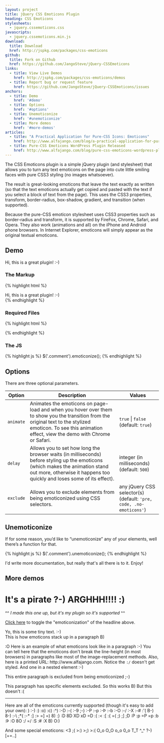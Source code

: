 ```yaml
---
layout: project
title: jQuery CSS Emoticons Plugin
heading: CSS Emoticons
stylesheets:
  - jquery.cssemoticons.css
javascripts:
  - jquery.cssemoticons.min.js
download:
  title: Download
  href: http://jspkg.com/packages/css-emoticons
github:
  title: Fork on Github
  href: https://github.com/JangoSteve/jQuery-CSSEmoticons
links:
  - title: View Live Demos
    href: http://jspkg.com/packages/css-emoticons/demos
  - title: Report bug or request feature
    href: https://github.com/JangoSteve/jQuery-CSSEmoticons/issues
anchors:
  - title: Demo
    href: '#demo'
  - title: Options
    href: '#options'
  - title: Unemoticonize
    href: '#unemoticonize'
  - title: More demos
    href: '#more-demos'
articles:
  - title: "A Practical Application for Pure-CSS Icons: Emoticons"
    href: http://www.alfajango.com/blog/a-practical-application-for-pure-css-icons-emoticons
  - title: Pure-CSS Emoticons WordPress Plugin Released
    href: http://www.alfajango.com/blog/pure-css-emoticons-wordpress-plugin-released/
---
```


The CSS Emoticons plugin is a simple jQuery plugin (and stylesheet) that allows you to turn any text emoticons on the page into cute little smiling faces with pure CSS3 styling (no images whatsoever).

The result is great-looking emoticons that leave the text exactly as written (so that the text emoticons actually get copied and pasted with the text if you select a block of text from the page). This uses the CSS3 properties, transform, border-radius, box-shadow, gradient, and transition (when supported).

Because the pure-CSS emoticon stylesheet uses CSS3 properties such as border-radius and transform, it is supported by FireFox, Chrome, Safari, and Opera. They also work (animations and all) on the iPhone and Android phone browsers. In Internet Explorer, emoticons will simply appear as the original textual emoticons.

<span id="demo"></span>

## Demo

<div class="comment">
  Hi, this is a great plugin! :-)
</div>

<script type="text/javascript">
  $('.comment').emoticonize();
</script>

### The Markup

{% highlight html %}
<div class="comment">
  Hi, this is a great plugin! :-)
</div>
{% endhighlight %}

### Required Files

{% highlight html %}
<link href="stylesheets/jquery.cssemoticons.css" media="screen" rel="stylesheet" type="text/css" />
<script src="javascripts/jquery.js" type="text/javascript"></script>
<script src="javascripts/jquery.cssemoticons.js" type="text/javascript"></script>
{% endhighlight %}

### The JS

{% highlight js %}
$('.comment').emoticonize();
{% endhighlight %}

<span id="options"></span>

## Options

There are three optional parameters.

<table>
  <thead>
  <tr>
  <th>Option</th>
  <th>Description</th>
  <th>Values</th>
  </tr>
  </thead>
  <tbody>
  <tr>
  <td><code>animate</code></td>
  <td>Animates the emoticons on page-load and when you hover over them to show you the transition from the original text to the stylized emoticon. To see this animation effect, view the demo with Chrome or Safari.</td>
  <td><code>true</code> | <code>false</code><br />(default: <code>true</code>)</td>
  </tr>
  <tr>
  <td><code>delay</code></td>
  <td>Allows you to set how long the browser waits (in milliseconds) before styling up the emoticons (which makes the animation stand out more, otherwise it happens too quickly and loses some of its effect).</td>
  <td>integer (in milliseconds)<br />(default: <code>500</code>)</td>
  </tr>
  <tr>
  <td><code>exclude</code></td>
  <td>Allows you to exclude elements from being emoticonized using CSS selectors.</td>
  <td>any jQuery CSS selector(s)<br />(default: <code>'pre, code, .no-emoticons'</code>)</td>
  </tr>
</table>

<span id="unemoticonize"></span>

## Unemoticonize

If for some reason, you’d like to “unemoticonize” any of your elements, well there’s a function for that.

{% highlight js %}
$('.comment').unemoticonize();
{% endhighlight %}

I'd write more documentation, but really that's all there is to it. Enjoy!

<span id="more-demos"></span>

## More demos

<h1 class="text" id="large">
 It's a pirate ?-) ARGHHH!!!! :)
</h1>
<p>^^ <i>I made this one up, but it's my plugin so it's supported</i> ^^</p>
<p><a href="#" id="toggle-headline">Click here</a> to toggle the "emoticonization" of the headline above.</p>
<p class="text" id="small">
 Yo, this is some tiny text. :-)<br />
 This is how emoticons stack up in a paragraph B)
</p>
<p class="text wrapped" id="regular">:O
 Here is an example of what emoticons look like in a paragraph :-) You can tell here that the emoticons don't break the line-height (in most browsers) in paragraphs like most of the image-replacement methods.
 Also, here is a printed URL: http://www.alfajango.com. Notice the <code>:/</code> doesn't get styled. And one in a nested element
 <span>:-)</span>
</p>
<p class="text no-emoticons">
 This entire paragraph is excluded from being emoticonized ;-)
</p>
<p class="text">
 This paragraph has specific elements excluded. So this works B) <span class="no-emoticons">But this doesn't :(</span>
</p>
<hr />
<p class="text" id="regular">
 Here are all of the emoticons currently supported (though it's easy to add your own):
)
 :-) :) :o) :c) :^) :-D :-( :-9 ;-) :-P :-p :-Þ :-b :-O :-/ :-X :-# :'( B-) 8-) :-\ ;*( :-*
  :] :&gt; =] =) 8) :} :D 8D XD xD =D :( :&lt; :[ :{ =( ;) ;] ;D :P :p =P =p :b :Þ :O 8O :/ =/ :S :# :X B) O:)
</p>
<p class="text" id="regular">
 And some special emoticons: &lt;3 ;( &gt;:) &gt;;) &gt;:( O_o O_O o_o 0_o T_T ^_^ ?-) [+=..]
</p>

<script type="text/javascript">
$('.text').emoticonize({
  //delay: 800,
  //animate: false,
  //exclude: 'pre, code, .no-emoticons'
});
$('#toggle-headline').toggle(
  function(){
    $('#large').unemoticonize({
      //delay: 800,
      //animate: false
    })
  },
  function(){
    $('#large').emoticonize({
      //delay: 800,
      //animate: false
    })
  }
);
</script>
